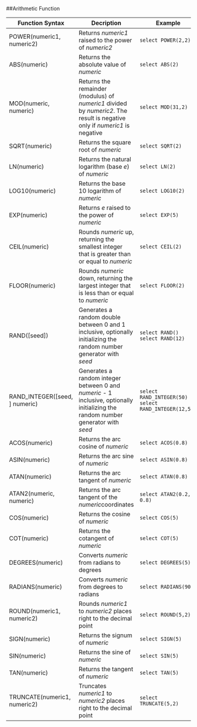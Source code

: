 ##Arithmetic Function

| Function Syntax                | Decription                               | Example                                  | Return                                   |
| ------------------------------ | ---------------------------------------- | ---------------------------------------- | ---------------------------------------- |
| POWER(numeric1, numeric2)      | Returns *numeric1* raised to the power of *numeric2* | ```select POWER(2,2)```                  | ```4.0```                                |
| ABS(numeric)                   | Returns the absolute value of *numeric*  | ```select ABS(2)```                      | ```2```                                  |
| MOD(numeric, numeric)          | Returns the remainder (modulus) of *numeric1* divided by *numeric2*. The result is negative only if *numeric1* is negative | ```select MOD(31,2)```                   | ```1```                                  |
| SQRT(numeric)                  | Returns the square root of *numeric*     | ```select SQRT(2)```                     | ```1.4142135623730951```                 |
| LN(numeric)                    | Returns the natural logarithm (base *e*) of *numeric* | ```select LN(2)```                       | ```0.6931471805599453```                 |
| LOG10(numeric)                 | Returns the base 10 logarithm of *numeric* | ```select LOG10(2)```                    | ```0.3010299956639812```                 |
| EXP(numeric)                   | Returns *e* raised to the power of *numeric* | ```select EXP(5)```                      | ```148.4131591025766```                  |
| CEIL(numeric)                  | Rounds *numeric* up, returning the smallest integer that is greater than or equal to *numeric* | ``select CEIL(2)``                       | ```2```                                  |
| FLOOR(numeric)                 | Rounds *numeric* down, returning the largest integer that is less than or equal to *numeric* | ```select FLOOR(2)```                    | ```2```                                  |
| RAND([seed])                   | Generates a random double between 0 and 1 inclusive, optionally initializing the random number generator with *seed* | ```select RAND() ```             ```select RAND(12)``` | ```0.012645349183058374```, ```0.41372242023394334``` |
| RAND_INTEGER([seed, ] numeric) | Generates a random integer between 0 and *numeric* - 1 inclusive, optionally initializing the random number generator with *seed* | ```select RAND_INTEGER(50)```       ```select RAND_INTEGER(12,50)``` | ```1```, ```12```                        |
| ACOS(numeric)                  | Returns the arc cosine of *numeric*      | ```select ACOS(0.8)```                   | ```0.6435011087932843```                 |
| ASIN(numeric)                  | Returns the arc sine of *numeric*        | ```select ASIN(0.8)```                   | ```0.9272952180016123```                 |
| ATAN(numeric)                  | Returns the arc tangent of *numeric*     | ```select ATAN(0.8)```                   | ```0.6747409422235527```                 |
| ATAN2(numeric, numeric)        | Returns the arc tangent of the *numeric*coordinates | ```select ATAN2(0.2, 0.8)```             | ```0.24497866312686414```                |
| COS(numeric)                   | Returns the cosine of *numeric*          | ```select COS(5)```                      | ```0.28366218546322625```                |
| COT(numeric)                   | Returns the cotangent of *numeric*       | ```select COT(5)```                      | ```-0.2958129155327455```                |
| DEGREES(numeric)               | Converts *numeric* from radians to degrees | ```select DEGREES(5)```                  | ```286.4788975654116```                  |
| RADIANS(numeric)               | Converts *numeric* from degrees to radians | ```select RADIANS(90)```                 | ```1.5707963267948966```                 |
| ROUND(numeric1, numeric2)      | Rounds *numeric1* to *numeric2* places right to the decimal point | ```select ROUND(5,2)```                  | ```5```                                  |
| SIGN(numeric)                  | Returns the signum of *numeric*          | ```select SIGN(5)```                     | ```1```                                  |
| SIN(numeric)                   | Returns the sine of *numeric*            | ```select SIN(5)```                      | ```-0.9589242746631385```                |
| TAN(numeric)                   | Returns the tangent of *numeric*         | ```select TAN(5)```                      | ```-3.380515006246586```                 |
| TRUNCATE(numeric1, numeric2)   | Truncates *numeric1* to *numeric2* places right to the decimal point | ```select TRUNCATE(5,2)```               | ```5```                                  |

